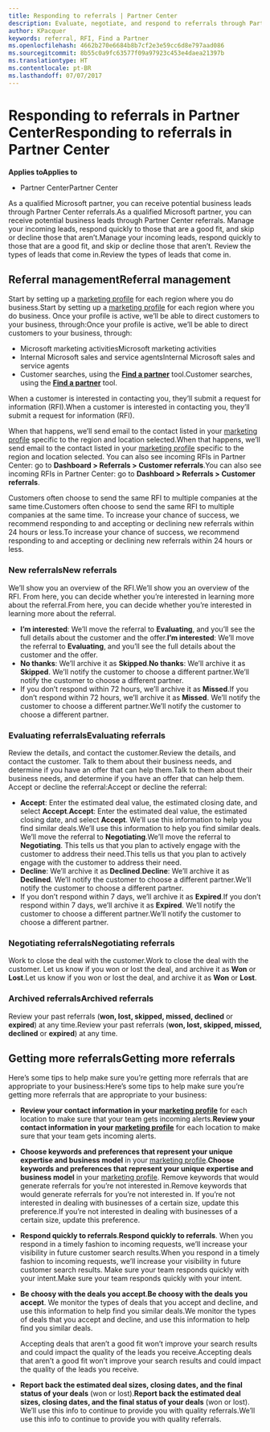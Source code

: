 ```yaml
---
title: Responding to referrals | Partner Center
description: Evaluate, negotiate, and respond to referrals through Partner Center.
author: KPacquer
keywords: referral, RFI, Find a Partner
ms.openlocfilehash: 4662b270e6684b8b7cf2e3e59cc6d8e797aad086
ms.sourcegitcommit: 8b55c0a9fc63577f09a97923c453e4daea21397b
ms.translationtype: HT
ms.contentlocale: pt-BR
ms.lasthandoff: 07/07/2017
---
```

# <a name="responding-to-referrals-in-partner-center"></a><span data-ttu-id="314bf-104">Responding to referrals in Partner Center</span><span class="sxs-lookup"><span data-stu-id="314bf-104">Responding to referrals in Partner Center</span></span>

**<span data-ttu-id="314bf-105">Applies to</span><span class="sxs-lookup"><span data-stu-id="314bf-105">Applies to</span></span>**

-  <span data-ttu-id="314bf-106">Partner Center</span><span class="sxs-lookup"><span data-stu-id="314bf-106">Partner Center</span></span>

<span data-ttu-id="314bf-107">As a qualified Microsoft partner, you can receive potential business leads through Partner Center referrals.</span><span class="sxs-lookup"><span data-stu-id="314bf-107">As a qualified Microsoft partner, you can receive potential business leads through Partner Center referrals.</span></span> <span data-ttu-id="314bf-108">Manage your incoming leads, respond quickly to those that are a good fit, and skip or decline those that aren’t.</span><span class="sxs-lookup"><span data-stu-id="314bf-108">Manage your incoming leads, respond quickly to those that are a good fit, and skip or decline those that aren’t.</span></span> <span data-ttu-id="314bf-109">Review the types of leads that come in.</span><span class="sxs-lookup"><span data-stu-id="314bf-109">Review the types of leads that come in.</span></span> 

## <a name="referral-management"></a><span data-ttu-id="314bf-110">Referral management</span><span class="sxs-lookup"><span data-stu-id="314bf-110">Referral management</span></span>

<span data-ttu-id="314bf-111">Start by setting up a [marketing profile](create-a-marketing-profile.md) for each region where you do business.</span><span class="sxs-lookup"><span data-stu-id="314bf-111">Start by setting up a [marketing profile](create-a-marketing-profile.md) for each region where you do business.</span></span> <span data-ttu-id="314bf-112">Once your profile is active, we’ll be able to direct customers to your business, through:</span><span class="sxs-lookup"><span data-stu-id="314bf-112">Once your profile is active, we’ll be able to direct customers to your business, through:</span></span>

*  <span data-ttu-id="314bf-113">Microsoft marketing activities</span><span class="sxs-lookup"><span data-stu-id="314bf-113">Microsoft marketing activities</span></span>
*  <span data-ttu-id="314bf-114">Internal Microsoft sales and service agents</span><span class="sxs-lookup"><span data-stu-id="314bf-114">Internal Microsoft sales and service agents</span></span>
*  <span data-ttu-id="314bf-115">Customer searches, using the **[Find a partner](https://partnercenter.microsoft.com/pcv/search)** tool.</span><span class="sxs-lookup"><span data-stu-id="314bf-115">Customer searches, using the **[Find a partner](https://partnercenter.microsoft.com/pcv/search)** tool.</span></span>

<span data-ttu-id="314bf-116">When a customer is interested in contacting you, they’ll submit a request for information (RFI).</span><span class="sxs-lookup"><span data-stu-id="314bf-116">When a customer is interested in contacting you, they’ll submit a request for information (RFI).</span></span> 

<span data-ttu-id="314bf-117">When that happens, we’ll send email to the contact listed in your [marketing profile](create-a-marketing-profile.md) specific to the region and location selected.</span><span class="sxs-lookup"><span data-stu-id="314bf-117">When that happens, we’ll send email to the contact listed in your [marketing profile](create-a-marketing-profile.md) specific to the region and location selected.</span></span> <span data-ttu-id="314bf-118">You can also see incoming RFIs in Partner Center: go to **Dashboard > Referrals > Customer referrals**.</span><span class="sxs-lookup"><span data-stu-id="314bf-118">You can also see incoming RFIs in Partner Center: go to **Dashboard > Referrals > Customer referrals**.</span></span>

<span data-ttu-id="314bf-119">Customers often choose to send the same RFI to multiple companies at the same time.</span><span class="sxs-lookup"><span data-stu-id="314bf-119">Customers often choose to send the same RFI to multiple companies at the same time.</span></span> <span data-ttu-id="314bf-120">To increase your chance of success, we recommend responding to and accepting or declining new referrals within 24 hours or less.</span><span class="sxs-lookup"><span data-stu-id="314bf-120">To increase your chance of success, we recommend responding to and accepting or declining new referrals within 24 hours or less.</span></span>

### <a name="new-referrals"></a><span data-ttu-id="314bf-121">New referrals</span><span class="sxs-lookup"><span data-stu-id="314bf-121">New referrals</span></span>

<span data-ttu-id="314bf-122">We’ll show you an overview of the RFI.</span><span class="sxs-lookup"><span data-stu-id="314bf-122">We’ll show you an overview of the RFI.</span></span> <span data-ttu-id="314bf-123">From here, you can decide whether you’re interested in learning more about the referral.</span><span class="sxs-lookup"><span data-stu-id="314bf-123">From here, you can decide whether you’re interested in learning more about the referral.</span></span> 

*  <span data-ttu-id="314bf-124">**I’m interested**: We’ll move the referral to **Evaluating**, and you’ll see the full details about the customer and the offer.</span><span class="sxs-lookup"><span data-stu-id="314bf-124">**I’m interested**: We’ll move the referral to **Evaluating**, and you’ll see the full details about the customer and the offer.</span></span> 
*  <span data-ttu-id="314bf-125">**No thanks**: We’ll archive it as **Skipped**.</span><span class="sxs-lookup"><span data-stu-id="314bf-125">**No thanks**: We’ll archive it as **Skipped**.</span></span> <span data-ttu-id="314bf-126">We’ll notify the customer to choose a different partner.</span><span class="sxs-lookup"><span data-stu-id="314bf-126">We’ll notify the customer to choose a different partner.</span></span>
*  <span data-ttu-id="314bf-127">If you don’t respond within 72 hours, we’ll archive it as **Missed**.</span><span class="sxs-lookup"><span data-stu-id="314bf-127">If you don’t respond within 72 hours, we’ll archive it as **Missed**.</span></span> <span data-ttu-id="314bf-128">We’ll notify the customer to choose a different partner.</span><span class="sxs-lookup"><span data-stu-id="314bf-128">We’ll notify the customer to choose a different partner.</span></span>

### <a name="evaluating-referrals"></a><span data-ttu-id="314bf-129">Evaluating referrals</span><span class="sxs-lookup"><span data-stu-id="314bf-129">Evaluating referrals</span></span>

<span data-ttu-id="314bf-130">Review the details, and contact the customer.</span><span class="sxs-lookup"><span data-stu-id="314bf-130">Review the details, and contact the customer.</span></span> <span data-ttu-id="314bf-131">Talk to them about their business needs, and determine if you have an offer that can help them.</span><span class="sxs-lookup"><span data-stu-id="314bf-131">Talk to them about their business needs, and determine if you have an offer that can help them.</span></span> <span data-ttu-id="314bf-132">Accept or decline the referral:</span><span class="sxs-lookup"><span data-stu-id="314bf-132">Accept or decline the referral:</span></span> 

*  <span data-ttu-id="314bf-133">**Accept**: Enter the estimated deal value, the estimated closing date, and select **Accept**.</span><span class="sxs-lookup"><span data-stu-id="314bf-133">**Accept**: Enter the estimated deal value, the estimated closing date, and select **Accept**.</span></span> <span data-ttu-id="314bf-134">We’ll use this information to help you find similar deals.</span><span class="sxs-lookup"><span data-stu-id="314bf-134">We’ll use this information to help you find similar deals.</span></span> <span data-ttu-id="314bf-135">We’ll move the referral to **Negotiating**.</span><span class="sxs-lookup"><span data-stu-id="314bf-135">We’ll move the referral to **Negotiating**.</span></span> <span data-ttu-id="314bf-136">This tells us that you plan to actively engage with the customer to address their need.</span><span class="sxs-lookup"><span data-stu-id="314bf-136">This tells us that you plan to actively engage with the customer to address their need.</span></span>
*  <span data-ttu-id="314bf-137">**Decline**: We’ll archive it as **Declined**.</span><span class="sxs-lookup"><span data-stu-id="314bf-137">**Decline**: We’ll archive it as **Declined**.</span></span> <span data-ttu-id="314bf-138">We’ll notify the customer to choose a different partner.</span><span class="sxs-lookup"><span data-stu-id="314bf-138">We’ll notify the customer to choose a different partner.</span></span>
*  <span data-ttu-id="314bf-139">If you don’t respond within 7 days, we’ll archive it as **Expired**.</span><span class="sxs-lookup"><span data-stu-id="314bf-139">If you don’t respond within 7 days, we’ll archive it as **Expired**.</span></span> <span data-ttu-id="314bf-140">We’ll notify the customer to choose a different partner.</span><span class="sxs-lookup"><span data-stu-id="314bf-140">We’ll notify the customer to choose a different partner.</span></span>

### <a name="negotiating-referrals"></a><span data-ttu-id="314bf-141">Negotiating referrals</span><span class="sxs-lookup"><span data-stu-id="314bf-141">Negotiating referrals</span></span>

<span data-ttu-id="314bf-142">Work to close the deal with the customer.</span><span class="sxs-lookup"><span data-stu-id="314bf-142">Work to close the deal with the customer.</span></span> <span data-ttu-id="314bf-143">Let us know if you won or lost the deal, and archive it as **Won** or **Lost**.</span><span class="sxs-lookup"><span data-stu-id="314bf-143">Let us know if you won or lost the deal, and archive it as **Won** or **Lost**.</span></span> 

### <a name="archived-referrals"></a><span data-ttu-id="314bf-144">Archived referrals</span><span class="sxs-lookup"><span data-stu-id="314bf-144">Archived referrals</span></span>

<span data-ttu-id="314bf-145">Review your past referrals (**won, lost, skipped, missed, declined** or **expired**) at any time.</span><span class="sxs-lookup"><span data-stu-id="314bf-145">Review your past referrals (**won, lost, skipped, missed, declined** or **expired**) at any time.</span></span> 

## <a name="getting-more-referrals"></a><span data-ttu-id="314bf-146">Getting more referrals</span><span class="sxs-lookup"><span data-stu-id="314bf-146">Getting more referrals</span></span>

<span data-ttu-id="314bf-147">Here’s some tips to help make sure you’re getting more referrals that are appropriate to your business:</span><span class="sxs-lookup"><span data-stu-id="314bf-147">Here’s some tips to help make sure you’re getting more referrals that are appropriate to your business:</span></span>

*  <span data-ttu-id="314bf-148">**Review your contact information in your [marketing profile](create-a-marketing-profile.md)** for each location to make sure that your team gets incoming alerts.</span><span class="sxs-lookup"><span data-stu-id="314bf-148">**Review your contact information in your [marketing profile](create-a-marketing-profile.md)** for each location to make sure that your team gets incoming alerts.</span></span>

*  <span data-ttu-id="314bf-149">**Choose keywords and preferences that represent your unique expertise and business model** in your [marketing profile](create-a-marketing-profile.md).</span><span class="sxs-lookup"><span data-stu-id="314bf-149">**Choose keywords and preferences that represent your unique expertise and business model** in your [marketing profile](create-a-marketing-profile.md).</span></span> <span data-ttu-id="314bf-150">Remove keywords that would generate referrals for you’re not interested in.</span><span class="sxs-lookup"><span data-stu-id="314bf-150">Remove keywords that would generate referrals for you’re not interested in.</span></span> <span data-ttu-id="314bf-151">If you’re not interested in dealing with businesses of a certain size, update this preference.</span><span class="sxs-lookup"><span data-stu-id="314bf-151">If you’re not interested in dealing with businesses of a certain size, update this preference.</span></span>

*  <span data-ttu-id="314bf-152">**Respond quickly to referrals**.</span><span class="sxs-lookup"><span data-stu-id="314bf-152">**Respond quickly to referrals**.</span></span> <span data-ttu-id="314bf-153">When you respond in a timely fashion to incoming requests, we’ll increase your visibility in future customer search results.</span><span class="sxs-lookup"><span data-stu-id="314bf-153">When you respond in a timely fashion to incoming requests, we’ll increase your visibility in future customer search results.</span></span> <span data-ttu-id="314bf-154">Make sure your team responds quickly with your intent.</span><span class="sxs-lookup"><span data-stu-id="314bf-154">Make sure your team responds quickly with your intent.</span></span>

*  <span data-ttu-id="314bf-155">**Be choosy with the deals you accept**.</span><span class="sxs-lookup"><span data-stu-id="314bf-155">**Be choosy with the deals you accept**.</span></span> <span data-ttu-id="314bf-156">We monitor the types of deals that you accept and decline, and use this information to help find you similar deals.</span><span class="sxs-lookup"><span data-stu-id="314bf-156">We monitor the types of deals that you accept and decline, and use this information to help find you similar deals.</span></span> 

   <span data-ttu-id="314bf-157">Accepting deals that aren’t a good fit won’t improve your search results and could impact the quality of the leads you receive.</span><span class="sxs-lookup"><span data-stu-id="314bf-157">Accepting deals that aren’t a good fit won’t improve your search results and could impact the quality of the leads you receive.</span></span>

*  <span data-ttu-id="314bf-158">**Report back the estimated deal sizes, closing dates, and the final status of your deals** (won or lost).</span><span class="sxs-lookup"><span data-stu-id="314bf-158">**Report back the estimated deal sizes, closing dates, and the final status of your deals** (won or lost).</span></span> <span data-ttu-id="314bf-159">We’ll use this info to continue to provide you with quality referrals.</span><span class="sxs-lookup"><span data-stu-id="314bf-159">We’ll use this info to continue to provide you with quality referrals.</span></span>
